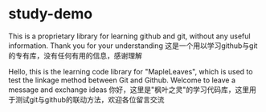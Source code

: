 # study-demo
This is a proprietary library for learning github and git, without any useful information. Thank you for your understanding
这是一个用以学习github与git的专有库，没有任何有用的信息，感谢理解

Hello, this is the learning code library for "MapleLeaves", which is used to test the linkage method between Git and Github. Welcome to leave a message and exchange ideas
你好，这里是"枫叶之灵"的学习代码库，这里用于测试git与github的联动方法，欢迎各位留言交流
